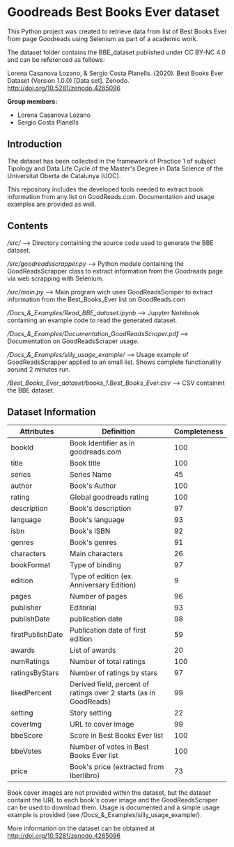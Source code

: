 # Goodreads Best Books Ever dataset

This Python project was created to retrieve data from list of Best Books Ever from page Goodreads using Selenium as part of a academic work. 

The dataset folder contains the BBE_dataset published under CC BY-NC 4.0 and can be referenced as follows:

Lorena Casanova Lozano, & Sergio Costa Planells. (2020). Best Books Ever Dataset (Version 1.0.0) [Data set]. Zenodo. http://doi.org/10.5281/zenodo.4265096

**Group members:**
* Lorena Casanova Lozano
* Sergio Costa Planells

## Introduction

The dataset has been collected in the framework of Practice 1 of subject Tipology and Data Life Cycle of the Master's Degree in Data Science of the Universitat Oberta de Catalunya (UOC). 

This repository includes the developed tools needed to extract book information from any list on GoodReads.com. Documentation and usage examples are provided as well. 

## Contents
*/src/* --> Directory containing the source code used to generate the BBE dataset.

*/src/goodreadsscrapper.py* --> Python module containing the GoodReadsScrapper class to extract information from the Goodreads page via web scrapping with Selenium. 

*/src/main.py* --> Main program wich uses GoodReadsScraper to extract information from the Best_Books_Ever list on GoodReads.com

*/Docs_&_Examples/Read_BBE_dataset.ipynb* --> Jupyter Notebook containing an example code to read the generated dataset.

*/Docs_&_Examples/Documentation_GoodReadsScraper.pdf* --> Documentation on GoodReadsScraper usage.

*/Docs_&_Examples/silly_usage_example/* --> Usage example of GoodReadsScrapper applied to an small list. Shows complete functionality aorund 2 minutes run.

*/Best_Books_Ever_dataset/books_1.Best_Books_Ever.csv* --> CSV containint the BBE dataset.

## Dataset Information

| Attributes  | Definition | Completeness |
| ------------- | ------------- | ------------- | 
| bookId  | Book Identifier as in goodreads.com  | 100 |
| title  | Book title | 100 |
| series | Series Name | 45 |
| author | Book's Author | 100 |
| rating | Global goodreads rating | 100 |
| description | Book's description | 97 |
| language | Book's language | 93 |
| isbn | Book's ISBN | 92 |
| genres | Book's genres | 91 |
| characters | Main characters | 26 |
| bookFormat | Type of binding | 97 |
| edition | Type of edition (ex. Anniversary Edition) | 9 |
| pages | Number of pages | 96 |
| publisher | Editorial | 93 |
| publishDate | publication date | 98 |
| firstPublishDate | Publication date of first edition | 59 |
| awards | List of awards | 20 |
| numRatings | Number of total ratings | 100 |
| ratingsByStars | Number of ratings by stars | 97 |
| likedPercent | Derived field, percent of ratings over 2 starts (as in GoodReads) | 99 |
| setting | Story setting | 22 |
| coverImg | URL to cover image | 99 |
| bbeScore | Score in Best Books Ever list | 100 |
| bbeVotes | Number of votes in Best Books Ever list | 100 |
| price | Book's price (extracted from Iberlibro) | 73 |

Book cover images are not provided within the dataset, but the dataset containt the URL to each book's cover image and the GoodReadsScraper can be used to download them. Usage is documented and a simple usage example is provided (see /Docs_&_Examples/silly_usage_example/).

More information on the dataset can be obtained at http://doi.org/10.5281/zenodo.4265096

